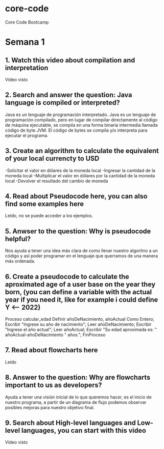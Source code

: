 # core-code
Core Code Bootcamp
# Semana 1
## 1. Watch this video about compilation and interpretation
Vídeo visto
## 2. Search and answer the question: Java language is compiled or interpreted?
Java es un lenguaje de programación interpretado.
Java es un lenguaje de programación compilado, pero en lugar de compilar directamente al código de máquina ejecutable, se compila en una forma binaria intermedia llamada código de byte JVM. El código de bytes se compila y/o interpreta para ejecutar el programa.
## 3. Create an algorithm to calculate the equivalent of your local currencty to USD
-Solicitar el valor en dólares de la moneda local
-Ingresar la cantidad de la moneda local
-Multiplicar el valor en dólares por la cantidad de la moneda local
-Devolver el resultado del cambio de moneda
## 4. Read about Pseudocode here, you can also find some examples here
Leído, no se puede acceder a los ejemplos.
## 5. Anwser to the question: Why is pseudocode helpful?
Nos ayuda a tener una idea más clara de como llevar nuestro algoritno a un código y así poder programar en el lenguaje que querramos de una manera más ordenada.
## 6. Create a pseudocode to calculate the aproximated age of a user base on the year they born, (you can define a variable with the actual year if you need it, like for example i could define Y <-- 2022)
Proceso calcular_edad
	Definir añoDeNacimiento, añoActual Como Entero;
	Escribir "Ingrese su año de nacimiento";
	Leer añoDeNacimiento;
	Escribir "Ingrese el año actual";
	Leer añoActual;
	Escribir "Su edad aproximada es: " añoActual-añoDeNacimiento " años.";
FinProceso
## 7. Read about flowcharts here
Leído
## 8. Answer to the question: Why are flowcharts important to us as developers?
Ayuda a tener una visión inicial de lo que queremos hacer, es el inicio de nuestro programa, a partir de un diagrama de flujo podemos observar posibles mejoras para nuestro objetivo final.
## 9. Search about High-level languages and Low-level languages, you can start with this video
Vídeo visto
